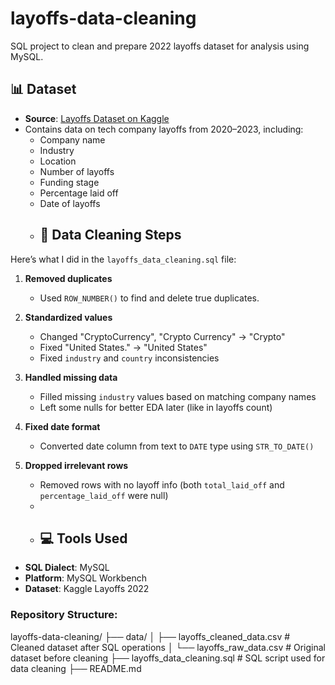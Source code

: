 # layoffs-data-cleaning
SQL project to clean and prepare 2022 layoffs dataset for analysis using MySQL.
## 📊 Dataset
- **Source**: [Layoffs Dataset on Kaggle](https://www.kaggle.com/datasets/swaptr/layoffs-2022)
- Contains data on tech company layoffs from 2020–2023, including:
  - Company name
  - Industry
  - Location
  - Number of layoffs
  - Funding stage
  - Percentage laid off
  - Date of layoffs
  - ## 🧹 Data Cleaning Steps

Here’s what I did in the `layoffs_data_cleaning.sql` file:

1. **Removed duplicates**
   - Used `ROW_NUMBER()` to find and delete true duplicates.

2. **Standardized values**
   - Changed "CryptoCurrency", "Crypto Currency" → "Crypto"
   - Fixed "United States." → "United States"
   - Fixed `industry` and `country` inconsistencies

3. **Handled missing data**
   - Filled missing `industry` values based on matching company names
   - Left some nulls for better EDA later (like in layoffs count)

4. **Fixed date format**
   - Converted date column from text to `DATE` type using `STR_TO_DATE()`

5. **Dropped irrelevant rows**
   - Removed rows with no layoff info (both `total_laid_off` and `percentage_laid_off` were null)
   - 
   - ## 💻 Tools Used
- **SQL Dialect**: MySQL
- **Platform**: MySQL Workbench
- **Dataset**: Kaggle Layoffs 2022

### Repository Structure:
layoffs-data-cleaning/
├── data/
│   ├── layoffs_cleaned_data.csv       # Cleaned dataset after SQL operations
│   └── layoffs_raw_data.csv           # Original dataset before cleaning
├── layoffs_data_cleaning.sql          # SQL script used for data cleaning
├── README.md
